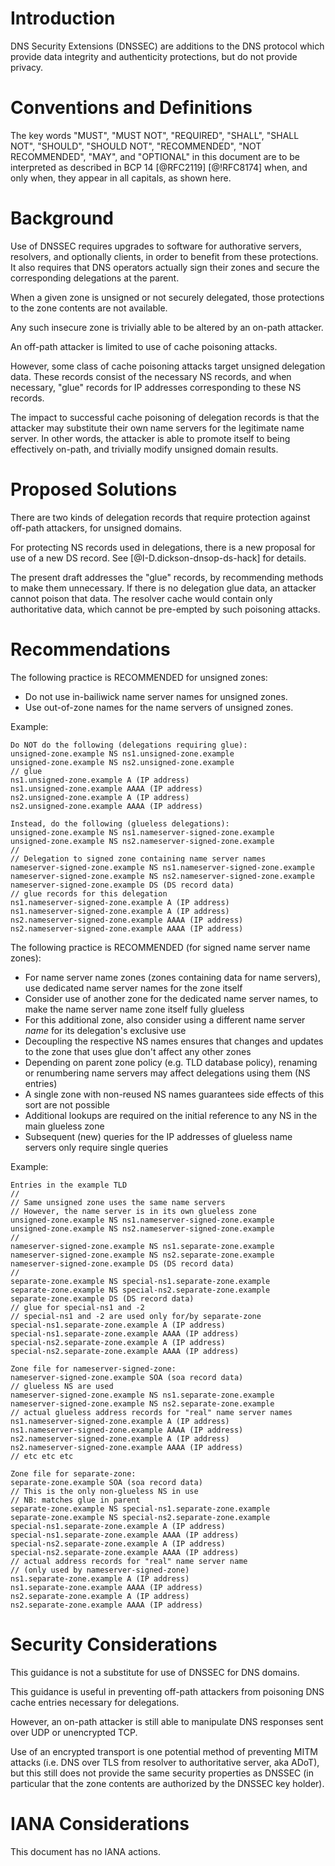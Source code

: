 # Introduction

DNS Security Extensions (DNSSEC) are additions to the DNS protocol which provide data integrity and authenticity protections, but do not provide privacy.


# Conventions and Definitions

The key words "MUST", "MUST NOT", "REQUIRED", "SHALL", "SHALL NOT", "SHOULD",
"SHOULD NOT", "RECOMMENDED", "NOT RECOMMENDED", "MAY", and "OPTIONAL" in this
document are to be interpreted as described in BCP 14 [@RFC2119] [@!RFC8174]
when, and only when, they appear in all capitals, as shown here.

# Background

Use of DNSSEC requires upgrades to software for authorative servers, resolvers, and optionally clients, in order to benefit from these protections. It also requires that DNS operators actually sign their zones and secure the corresponding delegations at the parent.

When a given zone is unsigned or not securely delegated, those protections to the zone contents are not available.

Any such insecure zone is trivially able to be altered by an on-path attacker.

An off-path attacker is limited to use of cache poisoning attacks.

However, some class of cache poisoning attacks target unsigned delegation data. These records consist of the necessary NS records, and when necessary, "glue" records for IP addresses corresponding to these NS records.

The impact to successful cache poisoning of delegation records is that the attacker may substitute their own name servers for the legitimate name server. In other words, the attacker is able to promote itself to being effectively on-path, and trivially modify unsigned domain results.

# Proposed Solutions

There are two kinds of delegation records that require protection against off-path attackers, for unsigned domains.

For protecting NS records used in delegations, there is a new proposal for use of a new DS record. See [@I-D.dickson-dnsop-ds-hack] for details.

The present draft addresses the "glue" records, by recommending methods to make them unnecessary. If there is no delegation glue data, an attacker cannot poison that data. The resolver cache would contain only authoritative data, which cannot be pre-empted by such poisoning attacks. 

# Recommendations

The following practice is RECOMMENDED for unsigned zones:

* Do not use in-bailiwick name server names for unsigned zones.
* Use out-of-zone names for the name servers of unsigned zones.

Example:

    Do NOT do the following (delegations requiring glue):
    unsigned-zone.example NS ns1.unsigned-zone.example
    unsigned-zone.example NS ns2.unsigned-zone.example
    // glue
    ns1.unsigned-zone.example A (IP address)
    ns1.unsigned-zone.example AAAA (IP address)
    ns2.unsigned-zone.example A (IP address)
    ns2.unsigned-zone.example AAAA (IP address)

    Instead, do the following (glueless delegations):
    unsigned-zone.example NS ns1.nameserver-signed-zone.example
    unsigned-zone.example NS ns2.nameserver-signed-zone.example
    //
    // Delegation to signed zone containing name server names
    nameserver-signed-zone.example NS ns1.nameserver-signed-zone.example
    nameserver-signed-zone.example NS ns2.nameserver-signed-zone.example
    nameserver-signed-zone.example DS (DS record data)
    // glue records for this delegation
    ns1.nameserver-signed-zone.example A (IP address)
    ns1.nameserver-signed-zone.example A (IP address)
    ns2.nameserver-signed-zone.example AAAA (IP address)
    ns2.nameserver-signed-zone.example AAAA (IP address)

The following practice is RECOMMENDED (for signed name server name zones):

* For name server name zones (zones containing data for name servers), use dedicated name server names for the zone itself
* Consider use of another zone for the dedicated name server names, to make the name server name zone itself fully glueless
* For this additional zone, also consider using a different name server _name_ for its delegation's exclusive use 
* Decoupling the respective NS names ensures that changes and updates to the zone that uses glue don't affect any other zones
* Depending on parent zone policy (e.g. TLD database policy), renaming or renumbering name servers may affect delegations using them (NS entries)
* A single zone with non-reused NS names guarantees side effects of this sort are not possible
* Additional lookups are required on the initial reference to any NS in the main glueless zone
* Subsequent (new) queries for the IP addresses of glueless name servers only require single queries

Example:

    Entries in the example TLD
    //
    // Same unsigned zone uses the same name servers
    // However, the name server is in its own glueless zone
    unsigned-zone.example NS ns1.nameserver-signed-zone.example
    unsigned-zone.example NS ns2.nameserver-signed-zone.example
    //
    nameserver-signed-zone.example NS ns1.separate-zone.example
    nameserver-signed-zone.example NS ns2.separate-zone.example
    nameserver-signed-zone.example DS (DS record data)
    //
    separate-zone.example NS special-ns1.separate-zone.example
    separate-zone.example NS special-ns2.separate-zone.example
    separate-zone.example DS (DS record data)
    // glue for special-ns1 and -2
    // special-ns1 and -2 are used only for/by separate-zone
    special-ns1.separate-zone.example A (IP address)
    special-ns1.separate-zone.example AAAA (IP address)
    special-ns2.separate-zone.example A (IP address)
    special-ns2.separate-zone.example AAAA (IP address)

    Zone file for nameserver-signed-zone:
    nameserver-signed-zone.example SOA (soa record data)
    // glueless NS are used
    nameserver-signed-zone.example NS ns1.separate-zone.example
    nameserver-signed-zone.example NS ns2.separate-zone.example
    // actual glueless address records for "real" name server names
    ns1.nameserver-signed-zone.example A (IP address)
    ns1.nameserver-signed-zone.example AAAA (IP address)
    ns2.nameserver-signed-zone.example A (IP address)
    ns2.nameserver-signed-zone.example AAAA (IP address)
    // etc etc etc

    Zone file for separate-zone:
    separate-zone.example SOA (soa record data)
    // This is the only non-glueless NS in use
    // NB: matches glue in parent
    separate-zone.example NS special-ns1.separate-zone.example
    separate-zone.example NS special-ns2.separate-zone.example
    special-ns1.separate-zone.example A (IP address)
    special-ns1.separate-zone.example AAAA (IP address)
    special-ns2.separate-zone.example A (IP address)
    special-ns2.separate-zone.example AAAA (IP address)
    // actual address records for "real" name server name
    // (only used by nameserver-signed-zone)
    ns1.separate-zone.example A (IP address)
    ns1.separate-zone.example AAAA (IP address)
    ns2.separate-zone.example A (IP address)
    ns2.separate-zone.example AAAA (IP address)



# Security Considerations

This guidance is not a substitute for use of DNSSEC for DNS domains.

This guidance is useful in preventing off-path attackers from poisoning DNS cache entries necessary for delegations.

However, an on-path attacker is still able to manipulate DNS responses sent over UDP or unencrypted TCP.

Use of an encrypted transport is one potential method of preventing MITM attacks (i.e. DNS over TLS from resolver to authoritative server, aka ADoT), but this still does not provide the same security properties as DNSSEC (in particular that the zone contents are authorized by the DNSSEC key holder).

# IANA Considerations

This document has no IANA actions.
